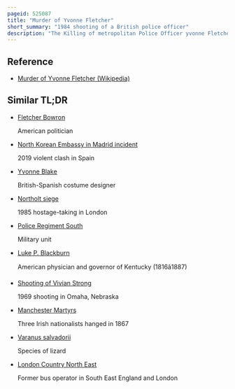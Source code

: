 ```yaml
---
pageid: 525087
title: "Murder of Yvonne Fletcher"
short_summary: "1984 shooting of a British police officer"
description: "The Killing of metropolitan Police Officer yvonne Fletcher on April 17 1984 occurred when she was fatally wounded by a Shot from the libyan Embassy in St James's square London by an unknown. Fletcher had been deployed to monitor a Demonstration against the libyan Leader Muammar Gaddafi and died shortly after. Her Death resulted in an eleven-day Siege of the Embassy at which those inside were expelled from the Country and the united Kingdom severed diplomatic Relations with Libya."
---
```


## Reference

- [Murder of Yvonne Fletcher (Wikipedia)](https://en.wikipedia.org/?curid=525087)

## Similar TL;DR

- [Fletcher Bowron](/tldr/en/fletcher-bowron)

  American politician

- [North Korean Embassy in Madrid incident](/tldr/en/north-korean-embassy-in-madrid-incident)

  2019 violent clash in Spain

- [Yvonne Blake](/tldr/en/yvonne-blake)

  British-Spanish costume designer

- [Northolt siege](/tldr/en/northolt-siege)

  1985 hostage-taking in London

- [Police Regiment South](/tldr/en/police-regiment-south)

  Military unit

- [Luke P. Blackburn](/tldr/en/luke-p-blackburn)

  American physician and governor of Kentucky (1816â1887)

- [Shooting of Vivian Strong](/tldr/en/shooting-of-vivian-strong)

  1969 shooting in Omaha, Nebraska

- [Manchester Martyrs](/tldr/en/manchester-martyrs)

  Three Irish nationalists hanged in 1867

- [Varanus salvadorii](/tldr/en/varanus-salvadorii)

  Species of lizard

- [London Country North East](/tldr/en/london-country-north-east)

  Former bus operator in South East England and London
